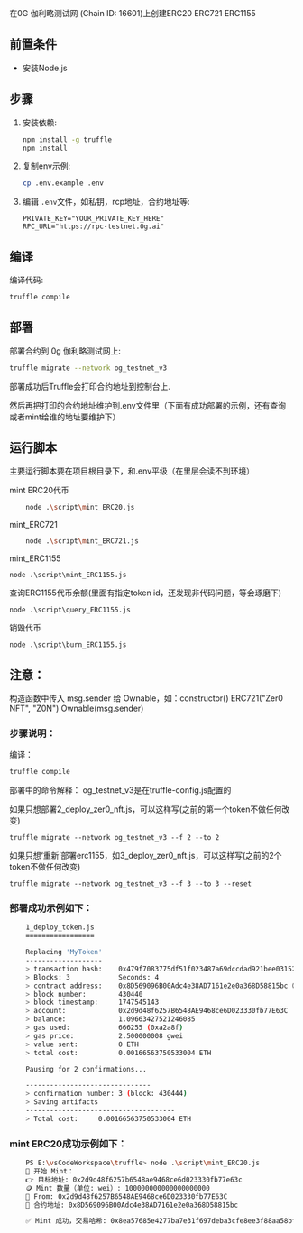 
在0G 伽利略测试网 (Chain ID: 16601)上创建ERC20 ERC721 ERC1155

## 前置条件

*   安装Node.js

## 步骤

1.  安装依赖:
    ```bash
    npm install -g truffle
    npm install
    ```
2.  复制env示例:
    ```bash
    cp .env.example .env
    ```
3.  编辑 `.env`文件，如私钥，rcp地址，合约地址等:
    ```dotenv
    PRIVATE_KEY="YOUR_PRIVATE_KEY_HERE"
    RPC_URL="https://rpc-testnet.0g.ai"
    ```

## 编译

编译代码:

```bash
truffle compile
```

## 部署

部署合约到 0g 伽利略测试网上:

```bash
truffle migrate --network og_testnet_v3
```

部署成功后Truffle会打印合约地址到控制台上. 

然后再把打印的合约地址维护到.env文件里（下面有成功部署的示例，还有查询或者mint给谁的地址要维护下）

## 运行脚本
主要运行脚本要在项目根目录下，和.env平级（在里层会读不到环境）

mint ERC20代币
```bash
    node .\script\mint_ERC20.js
```
mint_ERC721
```bash
    node .\script\mint_ERC721.js
```

mint_ERC1155
```
node .\script\mint_ERC1155.js
```

查询ERC1155代币余额(里面有指定token id，还发现非代码问题，等会琢磨下)
```
node .\script\query_ERC1155.js
```

销毁代币
```
node .\script\burn_ERC1155.js 
```


## 注意：
构造函数中传入 msg.sender 给 Ownable，如：constructor() ERC721("Zer0 NFT", "Z0N") Ownable(msg.sender)

### 步骤说明：
编译：
```bash
truffle compile
```

部署中的命令解释：
og_testnet_v3是在truffle-config.js配置的

如果只想部署2_deploy_zer0_nft.js，可以这样写(之前的第一个token不做任何改变)
```
truffle migrate --network og_testnet_v3 --f 2 --to 2
```
如果只想‘重新’部署erc1155，如3_deploy_zer0_nft.js，可以这样写(之前的2个token不做任何改变)
```
truffle migrate --network og_testnet_v3 --f 3 --to 3 --reset
```

### 部署成功示例如下：
```bash
    1_deploy_token.js
    =================

    Replacing 'MyToken'
    -------------------
    > transaction hash:    0x479f7083775df51f023487a69dccdad921bee03152a8d09263247653249ff810
    > Blocks: 3            Seconds: 4
    > contract address:    0x8D569096B00Adc4e38AD7161e2e0a368D58815bc（这个就是你的合约地址）
    > block number:        430440
    > block timestamp:     1747545143
    > account:             0x2d9d48f6257B6548AE9468ce6D023330fb77E63C
    > balance:             1.09663427521246085
    > gas used:            666255 (0xa2a8f)
    > gas price:           2.500000008 gwei
    > value sent:          0 ETH
    > total cost:          0.00166563750533004 ETH

    Pausing for 2 confirmations...

    -------------------------------
    > confirmation number: 3 (block: 430444)
    > Saving artifacts
    -------------------------------------
    > Total cost:     0.00166563750533004 ETH
```
### mint ERC20成功示例如下：
```bash
    PS E:\vsCodeWorkspace\truffle> node .\script\mint_ERC20.js
    🚀 开始 Mint：
    👉 目标地址: 0x2d9d48f6257b6548ae9468ce6d023330fb77e63c
    🪙 Mint 数量（单位: wei）: 100000000000000000000
    🧾 From: 0x2d9d48f6257B6548AE9468ce6D023330fb77E63C
    📄 合约地址: 0x8D569096B00Adc4e38AD7161e2e0a368D58815bc

    ✅ Mint 成功，交易哈希: 0x8ea57685e4277ba7e31f697deba3cfe8ee3f88aa58bffdd782d603caa1a83265
```
